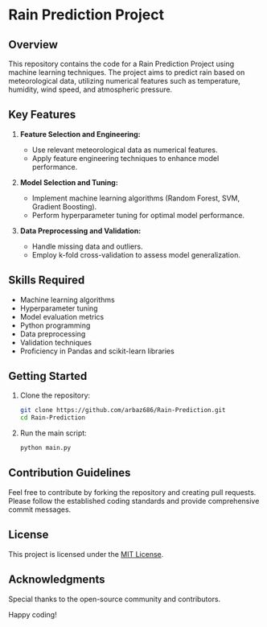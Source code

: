 # Rain Prediction Project

## Overview

This repository contains the code for a Rain Prediction Project using machine learning techniques. The project aims to predict rain based on meteorological data, utilizing numerical features such as temperature, humidity, wind speed, and atmospheric pressure.

## Key Features

1. **Feature Selection and Engineering:**
   - Use relevant meteorological data as numerical features.
   - Apply feature engineering techniques to enhance model performance.

2. **Model Selection and Tuning:**
   - Implement machine learning algorithms (Random Forest, SVM, Gradient Boosting).
   - Perform hyperparameter tuning for optimal model performance.

3. **Data Preprocessing and Validation:**
   - Handle missing data and outliers.
   - Employ k-fold cross-validation to assess model generalization.

## Skills Required

- Machine learning algorithms
- Hyperparameter tuning
- Model evaluation metrics
- Python programming
- Data preprocessing
- Validation techniques
- Proficiency in Pandas and scikit-learn libraries

## Getting Started

1. Clone the repository:

   ```bash
   git clone https://github.com/arbaz686/Rain-Prediction.git
   cd Rain-Prediction
   ```

2. Run the main script:

   ```bash
   python main.py
   ```

## Contribution Guidelines

Feel free to contribute by forking the repository and creating pull requests. Please follow the established coding standards and provide comprehensive commit messages.

## License

This project is licensed under the [MIT License](LICENSE).

## Acknowledgments

Special thanks to the open-source community and contributors.

Happy coding!
